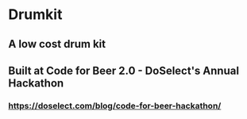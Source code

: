 # Drumkit

## A low cost drum kit
## Built at Code for Beer 2.0 - DoSelect's Annual Hackathon
### https://doselect.com/blog/code-for-beer-hackathon/

